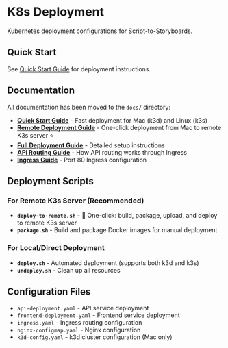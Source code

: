 # K8s Deployment

Kubernetes deployment configurations for Script-to-Storyboards.

## Quick Start

See [Quick Start Guide](../docs/QUICKSTART.md) for deployment instructions.

## Documentation

All documentation has been moved to the `docs/` directory:

- **[Quick Start Guide](../docs/QUICKSTART.md)** - Fast deployment for Mac (k3d) and Linux (k3s)
- **[Remote Deployment Guide](../docs/REMOTE-DEPLOY.md)** - One-click deployment from Mac to remote K3s server ⭐
- **[Full Deployment Guide](../docs/README.md)** - Detailed setup instructions
- **[API Routing Guide](../docs/API-ROUTING.md)** - How API routing works through Ingress
- **[Ingress Guide](../docs/INGRESS-GUIDE.md)** - Port 80 Ingress configuration

## Deployment Scripts

### For Remote K3s Server (Recommended)

- **`deploy-to-remote.sh`** - 🚀 One-click: build, package, upload, and deploy to remote K3s server
- **`package.sh`** - Build and package Docker images for manual deployment

### For Local/Direct Deployment

- **`deploy.sh`** - Automated deployment (supports both k3d and k3s)
- **`undeploy.sh`** - Clean up all resources

## Configuration Files

- `api-deployment.yaml` - API service deployment
- `frontend-deployment.yaml` - Frontend service deployment
- `ingress.yaml` - Ingress routing configuration
- `nginx-configmap.yaml` - Nginx configuration
- `k3d-config.yaml` - k3d cluster configuration (Mac only)
